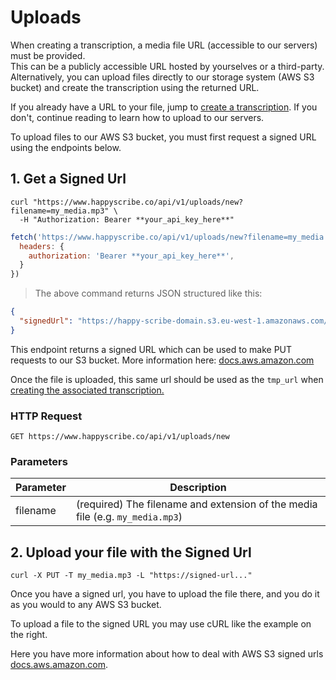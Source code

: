 # Uploads

When creating a transcription, a media file URL (accessible to our servers) must be provided.  
This can be a publicly accessible URL hosted by yourselves or a third-party. Alternatively, you can upload files directly to our storage system (AWS S3 bucket) and create the transcription using the returned URL.  

<aside class="notice">

  If you already have a URL to your file, jump to <a href="/#create-a-new-transcription">create a transcription</a>. If you don't, continue reading to learn how to upload to our servers.
  
</aside>

To upload files to our AWS S3 bucket, you must first request a signed URL using the endpoints below.  

## 1. Get a Signed Url

```shell
curl "https://www.happyscribe.co/api/v1/uploads/new?filename=my_media.mp3" \
  -H "Authorization: Bearer **your_api_key_here**"

```

```javascript
fetch('https://www.happyscribe.co/api/v1/uploads/new?filename=my_media.mp3', {
  headers: {
    authorization: 'Bearer **your_api_key_here**',
  }
})
```

> The above command returns JSON structured like this:

```json
{
  "signedUrl": "https://happy-scribe-domain.s3.eu-west-1.amazonaws.com/xxxxxx?x-amx-signature=xxxxx..."
}
```


This endpoint returns a signed URL which can be used to make PUT requests to our S3 bucket. More information here: [docs.aws.amazon.com](https://docs.aws.amazon.com/AmazonS3/latest/dev/PresignedUrlUploadObject.html)


Once the file is uploaded, this same url should be used as the `tmp_url` when [creating the associated transcription.](#create-a-new-transcription)

### HTTP Request

`GET https://www.happyscribe.co/api/v1/uploads/new`

### Parameters

Parameter | Description
--------- | -----------
filename | (required) The filename and extension of the media file (e.g. `my_media.mp3`)


## 2. Upload your file with the Signed Url

```shell
curl -X PUT -T my_media.mp3 -L "https://signed-url..."
```

Once you have a signed url, you have to upload the file there, and you do it as you would to any AWS S3 bucket.  

To upload a file to the signed URL you may use cURL like the example on the right.

Here you have more information about how to deal with AWS S3 signed urls [docs.aws.amazon.com](https://docs.aws.amazon.com/AmazonS3/latest/dev/PresignedUrlUploadObject.html).


